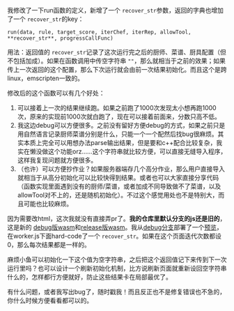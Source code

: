 我修改了一下run函数的定义，新增了一个 `recover_str`参数，返回的字典也增加了一个 `recover_str`的key：

```
run(data, rule, target_score, iterChef, iterRep, allowTool, **recover_str**, progressCallFunc)
```

用法：返回值的 `recover_str`记录了这次运行完之后的厨师、菜谱、厨具配置（但不包括加成）。如果在函数调用中传空字符串 `""`，那么就相当于之前的效果；如果传上一次返回的这个配置，那么下次运行就会由前一次结果初始化。而且这个是跨linux，emscripten一致的。

修改后的这个函数可以有几个好处：

1. 可以接着上一次的结果继续跑。如果之前跑了1000次发现太小想再跑1000次，原来的实现前1000次就白跑了，现在可以接着前面来，分数只高不低。
2. 我这边debug可以方便很多。之前没有留好方便debug的方式，如果之前只是用自然语言记录厨师菜谱分别是什么，只能一个一个配然后找bug很麻烦。其实本质上完全可以用想办法parse输出结果，但是要和c++配合比较复杂，我实在懒没做这个功能orz……这个字符串就比较方便，可以直接无缝导入程序，这样我复现问题就方便很多。
3. （也许）可以方便抄作业？如果服务器端存几个高分作业，那么用户直接导入就相当于从高分初始化可以比较快得到结果。或者也可以大家直接分享代码（函数实现里面遇到没有的厨师/菜谱，或者加成不同导致做不了菜谱，以及allowTool对不上的，还是随机初始化）。不过这个感觉用处也不是特别大，而且可能也比较麻烦。

因为需要改html，这次我就没有直接弄pr了。**我的仓库里默认分支的js还是旧的**，这是新的 [debug版wasm](https://github.com/hjenryin/BCJH-Metropolis-html/tree/debug-online/js)和[release版wasm](https://github.com/hjenryin/BCJH-Metropolis-html/tree/debug-online/js)。我从[debug分支](https://github.com/hjenryin/BCJH-Metropolis-html/tree/debug-online)部署了一个[预览](https://hjenryin.github.io/BCJH-Metropolis-html/debug)，在worker.js下面hard-code了一个 `recover_str`。如果在这个页面迭代次数都设0，那么每次结果都是一样的。

麻烦小鱼可以初始化一下这个值为空字符串，之后把这个返回值记下来传到下一次运行里吗？也可以设计一个刷新初始化机制，比方说刷新页面就重新设回空字符串什么的，怎样都行方便就好，防止这些结果卡在局部最优了。

有什么问题，或者我写出bug了，随时戳我！而且反正也不是修复错误也不急的，你什么时候方便看看都可以的。
